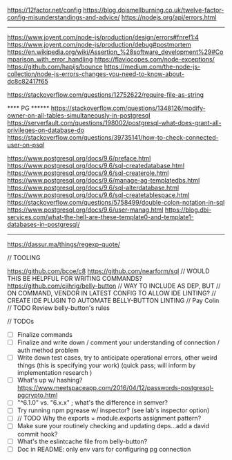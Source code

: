 https://12factor.net/config
https://blog.doismellburning.co.uk/twelve-factor-config-misunderstandings-and-advice/
https://nodejs.org/api/errors.html

****
https://www.joyent.com/node-js/production/design/errors#fnref1:4
https://www.joyent.com/node-js/production/debug#postmortem
https://en.wikipedia.org/wiki/Assertion_%28software_development%29#Comparison_with_error_handling
https://flaviocopes.com/node-exceptions/
https://github.com/hapijs/bounce
https://medium.com/the-node-js-collection/node-js-errors-changes-you-need-to-know-about-dc8c82417f65


https://stackoverflow.com/questions/12752622/require-file-as-string


**** PG ******
https://stackoverflow.com/questions/1348126/modify-owner-on-all-tables-simultaneously-in-postgresql
https://serverfault.com/questions/198002/postgresql-what-does-grant-all-privileges-on-database-do
https://stackoverflow.com/questions/39735141/how-to-check-connected-user-on-psql

https://www.postgresql.org/docs/9.6/preface.html
https://www.postgresql.org/docs/9.6/sql-createdatabase.html
https://www.postgresql.org/docs/9.6/sql-createrole.html
https://www.postgresql.org/docs/9.6/manage-ag-templatedbs.html
https://www.postgresql.org/docs/9.6/sql-alterdatabase.html
https://www.postgresql.org/docs/9.6/sql-createtablespace.html
https://stackoverflow.com/questions/5758499/double-colon-notation-in-sql
https://www.postgresql.org/docs/9.6/user-manag.html
https://blog.dbi-services.com/what-the-hell-are-these-template0-and-template1-databases-in-postgresql/
******

https://dassur.ma/things/regexp-quote/

// TOOLING

https://github.com/bcoe/c8
https://github.com/nearform/sql // WOULD THIS BE HELPFUL FOR WRITING COMMANDS?
https://github.com/cjihrig/belly-button // WAY TO INCLUDE AS DEP, BUT
// ON COMMAND, VENDOR IN LATEST CONFIG TO ALLOW IDE LINTING?
// CREATE IDE PLUGIN TO AUTOMATE BELLY-BUTTON LINTING
  // Pay Colin
  // TODO Review belly-button's rules

// TODOs
- [ ] Finalize commands
- [ ] Finalize and write down / comment your understanding of connection / auth method problem
- [ ] Write down test cases, try to anticipate operational errors, other weird things
(this is specifying your work) (quick pass; will inform by implementation research  )
- [ ] What's up w/ hashing? https://www.meetspaceapp.com/2016/04/12/passwords-postgresql-pgcrypto.html
- [ ] "^6.1.0" vs. "6.x.x" ; what's the difference in semver?
- [ ] Try running npm pgrease w/ inspector? (see lab's inspector option)
- [ ] // TODO Why the exports = module.exports assignment pattern?
- [ ] Make sure your routinely checking and updating deps...add a david commit hook?
- [ ] What's the eslintcache file from belly-button?
- [ ] Doc in README: only env vars for configuring pg connection
